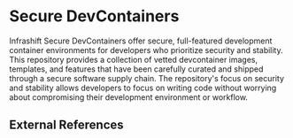 # Secure DevContainers

Infrashift Secure DevContainers offer secure, full-featured development container environments for developers who prioritize security and stability. This repository provides a collection of vetted devcontainer images, templates, and features that have been carefully curated and shipped through a secure software supply chain. The repository's focus on security and stability allows developers to focus on writing code without worrying about compromising their development environment or workflow.



## External References
